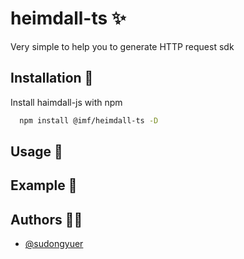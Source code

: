 # heimdall-ts ✨


Very simple to help you to generate HTTP request sdk


## Installation 🌝

Install haimdall-js with npm

```bash
  npm install @imf/heimdall-ts -D
```

## Usage 🍉


## Example 🐞



## Authors 👨‍💻

- [@sudongyuer](https://github.com/sudongyuer)

